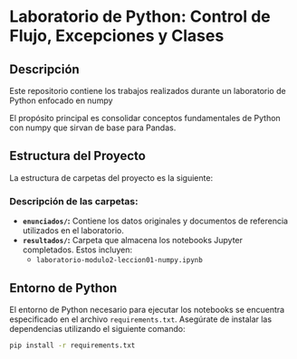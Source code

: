 # Laboratorio de Python: Control de Flujo, Excepciones y Clases

## Descripción

Este repositorio contiene los trabajos realizados durante un laboratorio de Python enfocado en numpy

El propósito principal es consolidar conceptos fundamentales de Python con numpy que sirvan de base para Pandas.

## Estructura del Proyecto

La estructura de carpetas del proyecto es la siguiente:


### Descripción de las carpetas:
- **`enunciados/`:** Contiene los datos originales y documentos de referencia utilizados en el laboratorio.
- **`resultados/`:** Carpeta que almacena los notebooks Jupyter completados. Estos incluyen:
  - `laboratorio-modulo2-leccion01-numpy.ipynb`

## Entorno de Python

El entorno de Python necesario para ejecutar los notebooks se encuentra especificado en el archivo `requirements.txt`. Asegúrate de instalar las dependencias utilizando el siguiente comando:

```bash
pip install -r requirements.txt
